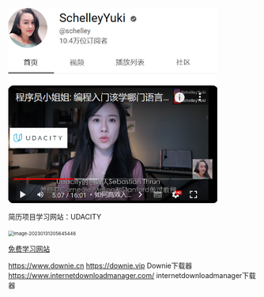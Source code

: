 <img src="工作进阶.assets/image-20221229145104866.png" alt="image-20221229145104866" style="zoom:67%;" />

简历项目学习网站：UDACITY

<img src="C:\Windows.old\Users\king\AppData\Roaming\Typora\typora-user-images\image-20230131205645446.png" alt="image-20230131205645446" style="zoom:67%;" />

[免费学习网站](https://www.freecodecamp.org/learn/javascript-algorithms-and-data-structures/basic-javascript/declare-javascript-variables)

https://www.downie.cn	https://downie.vip Downie下载器
https://www.internetdownloadmanager.com/	internetdownloadmanager下载器

